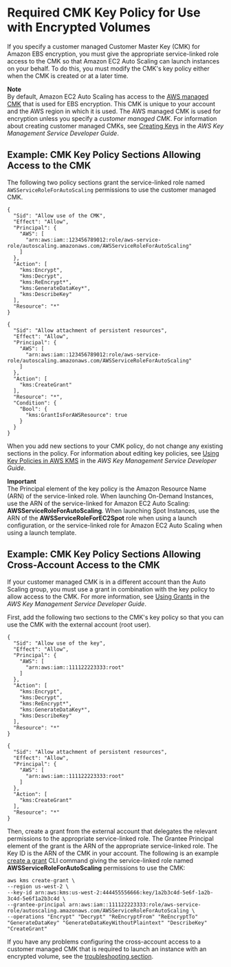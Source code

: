 # Required CMK Key Policy for Use with Encrypted Volumes<a name="key-policy-requirements-EBS-encryption"></a>

If you specify a customer managed Customer Master Key \(CMK\) for Amazon EBS encryption, you must give the appropriate service\-linked role access to the CMK so that Amazon EC2 Auto Scaling can launch instances on your behalf\. To do this, you must modify the CMK's key policy either when the CMK is created or at a later time\.

**Note**  
By default, Amazon EC2 Auto Scaling has access to the [AWS managed CMK](https://docs.aws.amazon.com/kms/latest/developerguide/concepts.html#master_keys) that is used for EBS encryption\. This CMK is unique to your account and the AWS region in which it is used\. The AWS managed CMK is used for encryption unless you specify a *customer managed CMK*\. For information about creating customer managed CMKs, see [Creating Keys](https://docs.aws.amazon.com/kms/latest/developerguide/create-keys.html) in the *AWS Key Management Service Developer Guide*\.

## Example: CMK Key Policy Sections Allowing Access to the CMK<a name="policy-example-cmk-access"></a>

The following two policy sections grant the service\-linked role named `AWSServiceRoleForAutoScaling` permissions to use the customer managed CMK\. 

```
{
  "Sid": "Allow use of the CMK",
  "Effect": "Allow",
  "Principal": {
    "AWS": [
      "arn:aws:iam::123456789012:role/aws-service-role/autoscaling.amazonaws.com/AWSServiceRoleForAutoScaling"
    ]
  },
  "Action": [
    "kms:Encrypt",
    "kms:Decrypt",
    "kms:ReEncrypt*",
    "kms:GenerateDataKey*",
    "kms:DescribeKey"
  ],
  "Resource": "*"
}
```

```
{
  "Sid": "Allow attachment of persistent resources",
  "Effect": "Allow",
  "Principal": {
    "AWS": [
      "arn:aws:iam::123456789012:role/aws-service-role/autoscaling.amazonaws.com/AWSServiceRoleForAutoScaling"
    ]
  },
  "Action": [
    "kms:CreateGrant"
  ],
  "Resource": "*",
  "Condition": {
    "Bool": {
      "kms:GrantIsForAWSResource": true
    }
  }
}
```

When you add new sections to your CMK policy, do not change any existing sections in the policy\. For information about editing key policies, see [Using Key Policies in AWS KMS](https://docs.aws.amazon.com/kms/latest/developerguide/key-policies.html) in the *AWS Key Management Service Developer Guide*\.

**Important**  
The Principal element of the key policy is the Amazon Resource Name \(ARN\) of the service\-linked role\. When launching On\-Demand Instances, use the ARN of the service\-linked for Amazon EC2 Auto Scaling: **AWSServiceRoleForAutoScaling**\. When launching Spot Instances, use the ARN of the **AWSServiceRoleForEC2Spot** role when using a launch configuration, or the service\-linked role for Amazon EC2 Auto Scaling when using a launch template\.

## Example: CMK Key Policy Sections Allowing Cross\-Account Access to the CMK<a name="policy-example-cmk-cross-account-access"></a>

If your customer managed CMK is in a different account than the Auto Scaling group, you must use a grant in combination with the key policy to allow access to the CMK\. For more information, see [Using Grants](https://docs.aws.amazon.com/kms/latest/developerguide/grants.html) in the *AWS Key Management Service Developer Guide*\.

First, add the following two sections to the CMK's key policy so that you can use the CMK with the external account \(root user\)\. 

```
{
  "Sid": "Allow use of the key",
  "Effect": "Allow",
  "Principal": {
    "AWS": [
      "arn:aws:iam::111122223333:root"
    ]
  },
  "Action": [
    "kms:Encrypt",
    "kms:Decrypt",
    "kms:ReEncrypt*",
    "kms:GenerateDataKey*",
    "kms:DescribeKey"
  ],
  "Resource": "*"
}
```

```
{
  "Sid": "Allow attachment of persistent resources",
  "Effect": "Allow",
  "Principal": {
    "AWS": [
      "arn:aws:iam::111122223333:root"
    ]
  },
  "Action": [
    "kms:CreateGrant"
  ],
  "Resource": "*"
}
```

Then, create a grant from the external account that delegates the relevant permissions to the appropriate service\-linked role\. The Grantee Principal element of the grant is the ARN of the appropriate service\-linked role\. The Key ID is the ARN of the CMK in your account\. The following is an example [create a grant](https://docs.aws.amazon.com/cli/latest/reference/kms/create-grant.html) CLI command giving the service\-linked role named **AWSServiceRoleForAutoScaling** permissions to use the CMK: 

```
aws kms create-grant \
--region us-west-2 \
--key-id arn:aws:kms:us-west-2:444455556666:key/1a2b3c4d-5e6f-1a2b-3c4d-5e6f1a2b3c4d \
--grantee-principal arn:aws:iam::111122223333:role/aws-service-role/autoscaling.amazonaws.com/AWSServiceRoleForAutoScaling \
--operations "Encrypt" "Decrypt" "ReEncryptFrom" "ReEncryptTo" "GenerateDataKey" "GenerateDataKeyWithoutPlaintext" "DescribeKey" "CreateGrant"
```

If you have any problems configuring the cross\-account access to a customer managed CMK that is required to launch an instance with an encrypted volume, see the [troubleshooting section](ts-as-instancelaunchfailure.md#ts-as-instancelaunchfailure-12)\.